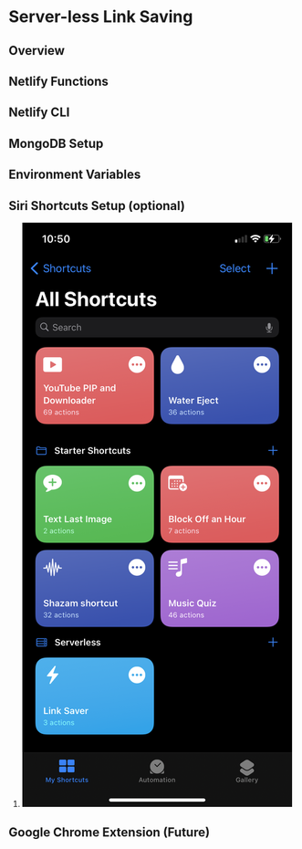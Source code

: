 # Server-less Link Saving

## Overview

## Netlify Functions

## Netlify CLI

## MongoDB Setup

## Environment Variables

## Siri Shortcuts Setup (optional)

1. ![Image of Yaktocat](./docs/images/shortcut-edit-00.png)

## Google Chrome Extension (Future)
